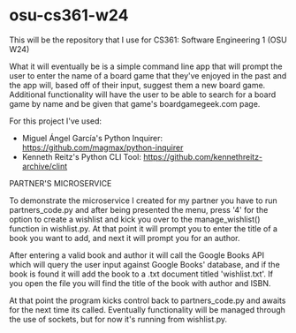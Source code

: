 # osu-cs361-w24

This will be the repository that I use for CS361: Software Engineering 1 (OSU W24)

What it will eventually be is a simple command line app that will prompt the user to enter the name of a board game that they've enjoyed in the past and the app will, based off of their input, suggest them a new board game. Additional functionality will have the user to be able to search for a board game by name and be given that game's boardgamegeek.com page.

For this project I've used:
 - Miguel Ángel García's Python Inquirer: https://github.com/magmax/python-inquirer
 - Kenneth Reitz's Python CLI Tool: https://github.com/kennethreitz-archive/clint



PARTNER'S  MICROSERVICE

To demonstrate the microservice I created for my partner you have to run partners_code.py and after being presented the menu, press '4' for the option to create a wishlist and kick you over to the manage_wishlist() function in wishlist.py. At that point it will prompt you to enter the title of a book you want to add, and next it will prompt you for an author.

After entering a valid book and author it will call the Google Books API which will query the user input against Google Books' database, and if the book is found it will add the book to a .txt document titled 'wishlist.txt'. If you open the file you will find the title of the book with author and ISBN.

At that point the program kicks control back to partners_code.py and awaits for the next time its called. Eventually functionality will be managed through the use of sockets, but for now it's running from wishlist.py. 